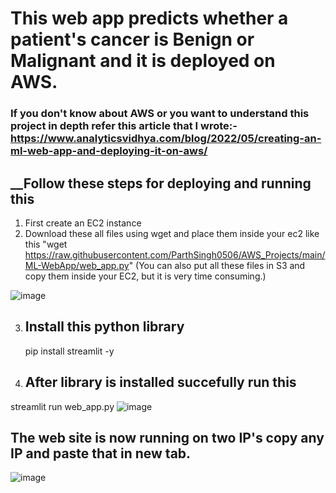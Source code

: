 # This web app predicts whether a patient's cancer is Benign or Malignant and it is deployed on AWS.
### If you don't know about AWS or you want to understand this project in depth refer this article that I wrote:- https://www.analyticsvidhya.com/blog/2022/05/creating-an-ml-web-app-and-deploying-it-on-aws/
## __Follow these steps for deploying and running this

1. First create an EC2 instance 
2. Download these all files using wget and place them inside your ec2 like this
   "wget https://raw.githubusercontent.com/ParthSingh0506/AWS_Projects/main/ML-WebApp/web_app.py"
 (You can also put all these files in S3 and copy them inside your EC2, but it is very time consuming.)
 
 ![image](https://user-images.githubusercontent.com/36064077/166891354-5ed22be3-6033-45b9-95ed-e5b913aadd44.png)

3. ## Install this python library
   pip install streamlit -y
 
4. ## After library is installed succefully run this
  streamlit run web_app.py
  ![image](https://user-images.githubusercontent.com/36064077/166892016-0dedb11d-214b-4dbd-aa23-a47b5518fabe.png)
  
## The web site is now running on two IP's copy any IP and paste that in new tab.
![image](https://user-images.githubusercontent.com/36064077/166892597-76721653-d8a3-4d79-b0ce-532c774c42c0.png)

